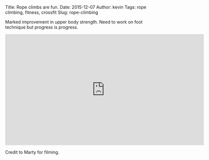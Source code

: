 Title: Rope climbs are fun.
Date: 2015-12-07
Author: kevin
Tags: rope climbing, fitness, crossfit
Slug: rope-climbing

Marked improvement in upper body strength. Need to work on foot technique but progress is progress.

<iframe width="640" height="360" src="https://www.youtube-nocookie.com/embed/QO0lUp6DO1A?rel=0" frameborder="0" allowfullscreen></iframe>

Credit to Marty for filming.
